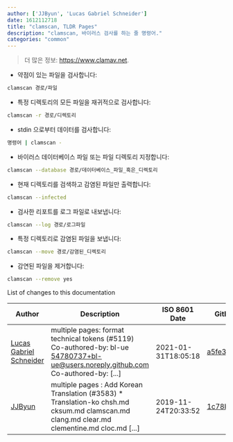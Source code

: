 ```yaml
---
author: ['JJByun', 'Lucas Gabriel Schneider']
date: 1612112718
title: "clamscan, TLDR Pages"
description: "clamscan, 바이러스 검사를 하는 줄 명령어."
categories: "common"
---
```

> 더 많은 정보: <https://www.clamav.net>.

- 약점이 있는 파일을 검사합니다:

```bash
clamscan 경로/파일
```

- 특정 디렉토리의 모든 파일을 재귀적으로 검사합니다:

```bash
clamscan -r 경로/디렉토리
```

- stdin 으로부터 데이터를 검사합니다:

```bash
명령어 | clamscan -
```

- 바이러스 데이터베이스 파일 또는 파일 디렉토리 지정합니다:

```bash
clamscan --database 경로/데이터베이스_파일_혹은_디렉토리
```

- 현재 디렉토리를 검색하고 감염된 파일만 출력합니다:

```bash
clamscan --infected
```

- 검사한 리포트를 로그 파일로 내보냅니다:

```bash
clamscan --log 경로/로그파일
```

- 특정 디렉토리로 감염된 파일을 보냅니다:

```bash
clamscan --move 경로/감염된_디렉토리
```

- 감연된 파일을 제거합니다:

```bash
clamscan --remove yes
```
List of changes to this documentation


Author | Description | ISO 8601 Date | GitHub link
------|-----|-----|-----
[Lucas Gabriel Schneider](mailto:casdpa@gmail.com) | multiple pages: format technical tokens (#5119) Co-authored-by: bl-ue <54780737+bl-ue@users.noreply.github.com> Co-authored-by: [...] | 2021-01-31T18:05:18 | [a5fe31bc47ae](https://github.com/tldr-pages/tldr/commit/a5fe31bc47aece3efa5e66b52b3cf384f27d5d72)
[JJByun](mailto:jd0909@naver.com) | multiple pages : Add Korean Translation (#3583) * Translation-ko chsh.md cksum.md clamscan.md clang.md clear.md clementine.md cloc.md [...] | 2019-11-24T20:33:52 | [1c78b9e10694](https://github.com/tldr-pages/tldr/commit/1c78b9e10694d378aa40b6236450be14a3ef6a21)


